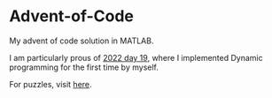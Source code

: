 # Advent-of-Code

My advent of code solution in MATLAB.

I am particularly prous of [2022 day 19](https://github.com/dannybres/Advent-of-Code/blob/main/2022/Day%2019/day19puzzle2.m), where I implemented Dynamic programming for the first time by myself.

For puzzles, visit [here](https://adventofcode.com).